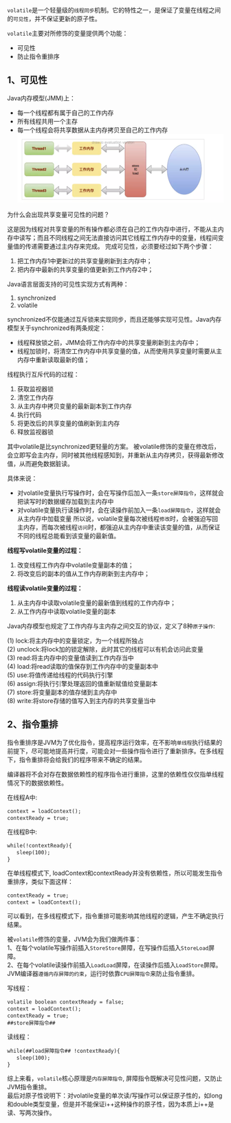 `volatile`是一个轻量级的`线程同步`机制。它的特性之一，是保证了变量在线程之间的`可见性`，并不保证更新的原子性。

`volatile`主要对所修饰的变量提供两个功能：
* 可见性
* 防止指令重排序

## 1、可见性
Java内存模型(JMM)上：
* 每一个线程都有属于自己的工作内存
* 所有线程共用一个主存
* 每一个线程会将共享数据从主内存拷贝至自己的工作内存
![volatile](./assets/22.jpg)

为什么会出现共享变量可见性的问题？

这是因为线程对共享变量的所有操作都必须在自己的工作内存中进行，不能从主内存中读写；而且不同线程之间无法直接访问其它线程工作内存中的变量，线程间变量值的传递需要通过主内存来完成。
完成可见性，必须要经过如下两个步骤：
1. 把工作内存1中更新过的共享变量刷新到主内存中；
2. 把内存中最新的共享变量的值更新到工作内存2中；

Java语言层面支持的可见性实现方式有两种：
1. synchronized
2. volatile

synchronized不仅能通过互斥锁来实现同步，而且还能够实现可见性。Java内存模型关于synchronized有两条规定：
* 线程释放锁之前，JMM会将工作内存中的共享变量刷新到主内存中；
* 线程加锁时，将清空工作内存中共享变量的值，从而使用共享变量时需要从主内存中重新读取最新的值；

线程执行互斥代码的过程：
1. 获取监视器锁
2. 清空工作内存
3. 从主内存中拷贝变量的最新副本到工作内存
4. 执行代码
5. 将更改后的共享变量的值刷新到主内存
6. 释放监视器锁

其中volatile是比synchronized更轻量的方案。
被volatile修饰的变量在修改后，会立即写会主内存，同时被其他线程感知到，并重新从主内存拷贝，获得最新修改值，从而避免数据脏读。

具体来说：  
* 对volatile变量执行写操作时，会在写操作后加入一条`store屏障指令`，这样就会把读写时的数据缓存加载到主内存中
* 对volatile变量执行读操作时，会在读操作前加入一条`load屏障指令`，这样就会从主内存中加载变量
所以说，volatile变量每次被线程`修改`时，会被强迫写回主内存，而每次被线程`访问`时，都强迫从主内存中重读该变量的值，从而保证不同的线程总能看到该变量的最新值。

**线程写volatile变量的过程：**  
1. 改变线程工作内存中volatile变量副本的值；
2. 将改变后的副本的值从工作内存刷新到主内存中；

**线程读volatile变量的过程：**
1. 从主内存中读取volatile变量的最新值到线程的工作内存中；
2. 从工作内存中读取volatile变量的副本

Java内存模型也规定了工作内存与主内存之间交互的协议，定义了8种`原子操作`:

(1) lock:将主内存中的变量锁定，为一个线程所独占  
(2) unclock:将lock加的锁定解除，此时其它的线程可以有机会访问此变量  
(3) read:将主内存中的变量值读到工作内存当中  
(4) load:将read读取的值保存到工作内存中的变量副本中  
(5) use:将值传递给线程的代码执行引擎  
(6) assign:将执行引擎处理返回的值重新赋值给变量副本  
(7) store:将变量副本的值存储到主内存中  
(8) write:将store存储的值写入到主内存的共享变量当中

## 2、指令重排
指令重排序是JVM为了优化指令，提高程序运行效率，在不影响`单线程`执行结果的前提下，尽可能地提高并行度，可能会对一些操作指令进行了重新排序。在多线程下，指令重排将会给我们的程序带来不确定的结果。

编译器将不会对存在数据依赖性的程序指令进行重排，这里的依赖性仅仅指单线程情况下的数据依赖性。

在线程A中:
```
context = loadContext();
contextReady = true;
```
 
在线程B中:
```
while(!contextReady){
   sleep(100);
}
```

在单线程模式下, loadContext和contextReady并没有依赖性，所以可能发生指令重排序，类似下面这样：
```
contextReady = true;
context = loadContext();
```
可以看到，在多线程模式下，指令重排可能影响其他线程的逻辑，产生不确定执行结果。


被`volatile`修饰的变量，JVM会为我们做两件事：  
1、在每个volatile写操作前插入`StoreStore`屏障，在写操作后插入`StoreLoad`屏障。  
2、在每个volatile读操作前插入`LoadLoad`屏障，在读操作后插入`LoadStore`屏障。   
JVM编译器`遵循内存屏障的约束`，运行时依靠`CPU屏障指令`来防止指令重排。

写线程：
```
volatile boolean contextReady = false;
context = loadContext();
contextReady = true;
##store屏障指令##
```
读线程：
```
while(##load屏障指令## !contextReady){
   sleep(100);
}
```

综上来看，`volatile`核心原理是`内存屏障指令`, 屏障指令既解决可见性问题，又防止JVM指令重排。  
最后对原子性说明下：对volatile变量的单次读/写操作可以保证原子性的，如long和double类型变量，但是并不能保证i++这种操作的原子性，因为本质上i++是读、写两次操作。